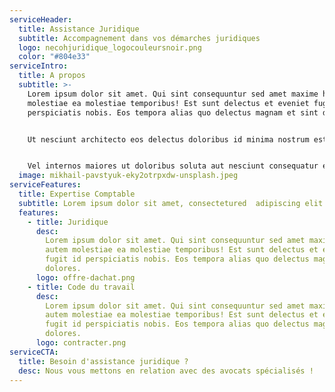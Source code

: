 ```yaml
---
serviceHeader:
  title: Assistance Juridique
  subtitle: Accompagnement dans vos démarches juridiques
  logo: necohjuridique_logocouleursnoir.png
  color: "#804e33"
serviceIntro:
  title: A propos
  subtitle: >-
    Lorem ipsum dolor sit amet. Qui sint consequuntur sed amet maxime hic autem
    molestiae ea molestiae temporibus! Est sunt delectus et eveniet fugit id
    perspiciatis nobis. Eos tempora alias quo delectus magnam et sint dolores.


    Ut nesciunt architecto eos delectus doloribus id minima nostrum est iure vitae dolorem corrupti ut internos numquam et tempore galisum. Et illo obcaecati et ipsam sequi ut tempora quibusdam et provident libero ut commodi sunt?


    Vel internos maiores ut doloribus soluta aut nesciunt consequatur et cupiditate alias qui voluptas possimus est perspiciatis sequi et tempora nostrum. Et reprehenderit impedit sed quasi dolor ea quidem cumque cum nihil aspernatur. Ut rerum atque est modi architecto sit quod nemo.
  image: mikhail-pavstyuk-eky2otrpxdw-unsplash.jpeg
serviceFeatures:
  title: Expertise Comptable
  subtitle: Lorem ipsum dolor sit amet, consectetured  adipiscing elit.
  features:
    - title: Juridique
      desc:
        Lorem ipsum dolor sit amet. Qui sint consequuntur sed amet maxime hic
        autem molestiae ea molestiae temporibus! Est sunt delectus et eveniet
        fugit id perspiciatis nobis. Eos tempora alias quo delectus magnam et sint
        dolores.
      logo: offre-dachat.png
    - title: Code du travail
      desc:
        Lorem ipsum dolor sit amet. Qui sint consequuntur sed amet maxime hic
        autem molestiae ea molestiae temporibus! Est sunt delectus et eveniet
        fugit id perspiciatis nobis. Eos tempora alias quo delectus magnam et sint
        dolores.
      logo: contracter.png
serviceCTA:
  title: Besoin d'assistance juridique ?
  desc: Nous vous mettons en relation avec des avocats spécialisés !
---
```

